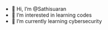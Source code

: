 - 👋 Hi, I’m @Sathisuaran
- 👀 I’m interested in learning codes
- 🌱 I’m currently learning cybersecurity

<!---
Sathisuaran/Sathisuaran is a ✨ special ✨ repository because its `README.md` (this file) appears on your GitHub profile.
You can click the Preview link to take a look at your changes.
--->
